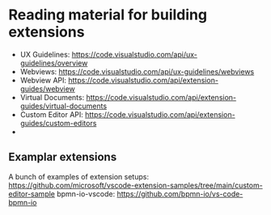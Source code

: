 
# Reading material for building extensions

- UX Guidelines: https://code.visualstudio.com/api/ux-guidelines/overview
- Webviews: https://code.visualstudio.com/api/ux-guidelines/webviews
- Webview API: https://code.visualstudio.com/api/extension-guides/webview
- Virtual Documents: https://code.visualstudio.com/api/extension-guides/virtual-documents
- Custom Editor API: https://code.visualstudio.com/api/extension-guides/custom-editors
- 


## Examplar extensions

A bunch of examples of extension setups: https://github.com/microsoft/vscode-extension-samples/tree/main/custom-editor-sample
bpmn-io-vscode: https://github.com/bpmn-io/vs-code-bpmn-io